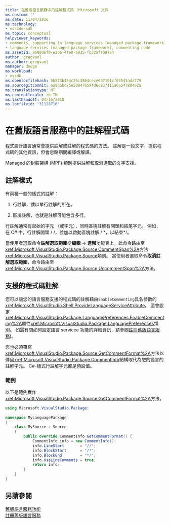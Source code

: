```yaml
---
title: 在舊版語言服務中的註解程式碼 |Microsoft 文件
ms.custom: ''
ms.date: 11/04/2016
ms.technology:
- vs-ide-sdk
ms.topic: conceptual
helpviewer_keywords:
- comments, supporting in language services [managed package framework]
- language services [managed package framework], commenting code
ms.assetid: 9600d6f0-e2b6-4fe0-b935-fb32affb97a4
author: gregvanl
ms.author: gregvanl
manager: douge
ms.workload:
- vssdk
ms.openlocfilehash: 5b573b464c26c3864cece697191cf03545ada779
ms.sourcegitcommit: 6a9d5bd75e50947659fd6c837111a6a547884e2a
ms.translationtype: MT
ms.contentlocale: zh-TW
ms.lasthandoff: 04/16/2018
ms.locfileid: "31128716"
---
```

# <a name="commenting-code-in-a-legacy-language-service"></a>在舊版語言服務中的註解程式碼
程式設計語言通常會提供註解或註解的程式碼的方法。 註解是一段文字，提供程式碼的其他資訊，但會忽略期間編譯或解譯。  
  
 Managed 的封裝架構 (MPF) 類別提供註解和取消選取的文字支援。  
  
## <a name="comment-styles"></a>註解樣式  
 有兩種一般的樣式的註解：  
  
1.  行註解，請以單行註解的所在。  
  
2.  區塊註解，也就是註解可能包含多行。  
  
 行註解通常有起始的字元 （或字元），同時區塊註解有開頭和結尾字元。 例如，在 C# 中，行註解開頭 / /，並加以啟動區塊註解 / *，以結束\*/。  
  
 當使用者選取命令**註解選取範圍**從**編輯** -> **進階**功能表上，此命令路由至<xref:Microsoft.VisualStudio.Package.Source.CommentSpan%2A>方法<xref:Microsoft.VisualStudio.Package.Source>類別。 當使用者選取命令**取消註解選取範圍**，命令路由至<xref:Microsoft.VisualStudio.Package.Source.UncommentSpan%2A>方法。  
  
## <a name="supporting-code-comments"></a>支援的程式碼註解  
 您可以讓您的語言服務支援的程式碼的註解藉由`EnableCommenting`具名參數的<xref:Microsoft.VisualStudio.Shell.ProvideLanguageServiceAttribute>。 這會設定<xref:Microsoft.VisualStudio.Package.LanguagePreferences.EnableCommenting%2A>屬性<xref:Microsoft.VisualStudio.Package.LanguagePreferences>類別。 如需有關如何設定語言 servicce 功能的詳細資訊，請參閱[註冊舊版語言服務](../../extensibility/internals/registering-a-legacy-language-service1.md))。  
  
 您也必須覆寫<xref:Microsoft.VisualStudio.Package.Source.GetCommentFormat%2A>方法以傳回<xref:Microsoft.VisualStudio.Package.CommentInfo>結構取代為您的語言的註解字元。 C#-樣式行註解字元都是預設值。  
  
### <a name="example"></a>範例  
 以下是範例實作<xref:Microsoft.VisualStudio.Package.Source.GetCommentFormat%2A>方法。  
  
```csharp  
using Microsoft.VisualStudio.Package;  
  
namespace MyLanguagePackage  
{  
    class MySource : Source  
    {  
        public override CommentInfo GetCommentFormat() {  
            CommentInfo info = new CommentInfo();  
            info.LineStart       = "//";  
            info.BlockStart      = "/*";  
            info.BlockEnd        = "*/";  
            info.UseLineComments = true;  
            return info;  
        }  
    }  
}  
```  
  
## <a name="see-also"></a>另請參閱  
 [舊版語言服務功能](../../extensibility/internals/legacy-language-service-features1.md)   
 [註冊舊版語言服務](../../extensibility/internals/registering-a-legacy-language-service1.md)